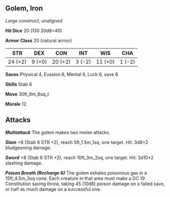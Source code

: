 ## Golem, Iron

*Large construct, unaligned*

**Hit Dice** 20 (130 20d8+40)

**Armor Class** 20 (natural armor)

| STR     | DEX     | CON     | INT     | WIS     | CHA     |
|---------|---------|---------|---------|---------|---------|
| 24 (+2) |  9 (+0) | 20 (+2) |  3 (-2) | 11 (+0) |  1 (-2) |

**Saves** Physical 4, Evasion 6, Mental 6, Luck 6, save 6

**Skills** Stab 6

**Move** 30ft\_9m\_6sq\_t

**Morale** 12

## Attacks

***Multiattack*** The golem makes two melee attacks.

***Slam*** +8 (Stab 6 STR +2), reach 5ft\_1.5m\_1sq, one target. Hit: 3d8+2 bludgeoning damage.

***Sword*** +8 (Stab 6 STR +2), reach 10ft\_3m\_2sq, one target. Hit: 3d10+2 slashing damage.

***Poison Breath (Recharge 6)*** The golem exhales poisonous gas in a 15ft\_4.5m\_3sq cone. Each creature in that area must make a DC 19 Constitution saving throw, taking 45 (10d8) poison damage on a failed save, or half as much damage on a successful one.

